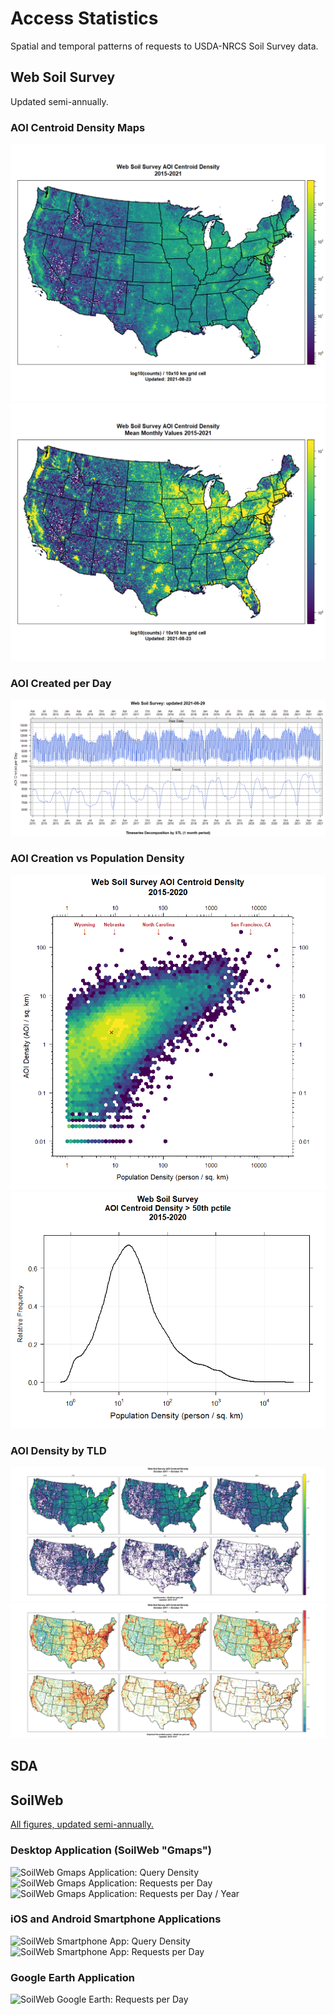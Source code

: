 # Access Statistics
Spatial and temporal patterns of requests to USDA-NRCS Soil Survey data.

## Web Soil Survey
Updated semi-annually.

### AOI Centroid Density Maps
![](results/WSS/WSS-AOI-density.png)
![](results/WSS/WSS-AOI-density-monthly-mean.png)

### AOI Created per Day
![](results/WSS/WSS_AOI_daily-ts-decomposition.png)

### AOI Creation vs Population Density
![](results/WSS/WSS-AOI-vs-popdens-hexbin.png)
![](results/WSS/median-AOI-vs-popdens.png)

### AOI Density by TLD
![](results/WSS/WSS-AOI-density-TLD.png)
![](results/WSS/WSS-AOI-density-pctile-TLD.png)


## SDA

## SoilWeb

[All figures, updated semi-annually.](https://soilmap2-1.lawr.ucdavis.edu/dylan/soilweb-stats/)

### Desktop Application (SoilWeb "Gmaps")
![SoilWeb Gmaps Application: Query Density](https://soilmap2-1.lawr.ucdavis.edu/dylan/soilweb-stats/gmap-density.png)
![SoilWeb Gmaps Application: Requests per Day](https://soilmap2-1.lawr.ucdavis.edu/dylan/soilweb-stats/gmap_daily-ts-decomposition.png)
![SoilWeb Gmaps Application: Requests per Day / Year](https://soilmap2-1.lawr.ucdavis.edu/dylan/soilweb-stats/gmap_yearly-bwplot.png)

### iOS and Android Smartphone Applications
![SoilWeb Smartphone App: Query Density](https://soilmap2-1.lawr.ucdavis.edu/dylan/soilweb-stats/app-2x-density.png)
![SoilWeb Smartphone App: Requests per Day](https://soilmap2-1.lawr.ucdavis.edu/dylan/soilweb-stats/app-2x_daily-ts-decomposition.png)

### Google Earth Application
![SoilWeb Google Earth: Requests per Day](https://soilmap2-1.lawr.ucdavis.edu/dylan/soilweb-stats/GE-requests-daily.png)



